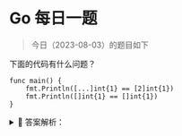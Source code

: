 # Go 每日一题

> 今日（2023-08-03）的题目如下

下面的代码有什么问题？

```golang
func main() {
	fmt.Println([...]int{1} == [2]int{1})
	fmt.Println([]int{1} == []int{1})
}
```

<details>
<summary style="cursor: pointer">🔑 答案解析：</summary>
<div>

参考答案及解析：有两处错误

- go 中不同类型是不能比较的，而数组长度是数组类型的一部分，所以 `[...]int{1}` 和 `[2]int{1}` 是两种不同的类型，不能比较；
- 切片是不能比较的；

</div>
</details>
